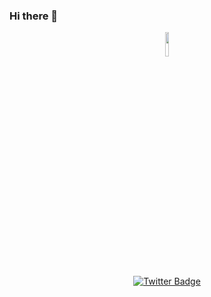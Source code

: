### Hi there 👋
<!-- gif -->
<div id="header" align="center">
  <img src="https://media3.giphy.com/media/fvx95jkua5th3YeThr/giphy_s.gif?cid=ecf05e47r5d3l1ezqfpmoq7iak0z5zycsfpmvoo6ldzsk8xs&rid=giphy_s.gif&ct=s" style="width:10%;">
 <div>
  <!-- links -->
<div id="badges">
  <a href="your-twitter-UR](https://twitter.com/HiroTechchi">
    <img src="https://img.shields.io/badge/Twitter-blue?style=for-the-badge&logo=twitter&logoColor=white" alt="Twitter Badge"/>
  </a>
</div>
<!--
**HiroCodeTrip/HiroCodeTrip** is a ✨ _special_ ✨ repository because its `README.md` (this file) appears on your GitHub profile.

Here are some ideas to get you started:

- 🔭 I’m currently working on ...
- 🌱 I’m currently learning ...
- 👯 I’m looking to collaborate on ...
- 🤔 I’m looking for help with ...
- 💬 Ask me about ...
- 📫 How to reach me: ...
- 😄 Pronouns: ...
- ⚡ Fun fact: ...
-->



<!--
<a href="https://github.com/anuraghazra/github-readme-stats">
  <img align="left"  src="https://github-readme-stats.vercel.app/api?username=HiroCodeTrip&?count_private=true&show_icons=true&theme=cobalt&include_all_commits=true&include_all_commits=true" />
</a>
<a href="https://github.com/anuraghazra/github-readme-stats">
  <img align="left"  src="https://github-readme-stats.vercel.app/api/top-langs/?username=HiroCodeTrip&theme=cobalt&layout=compact" />
</a>
-->
